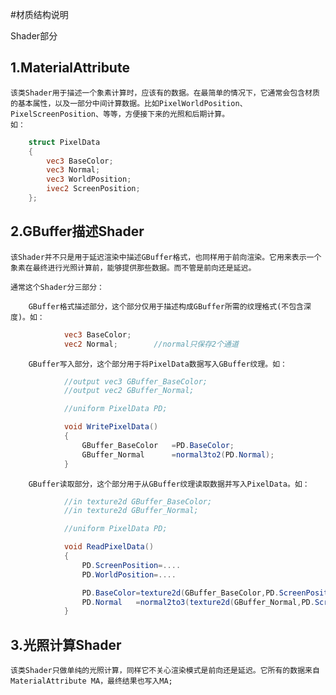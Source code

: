 #材质结构说明

Shader部分

## 1.MaterialAttribute
    该类Shader用于描述一个象素计算时，应该有的数据。在最简单的情况下，它通常会包含材质的基本属性，以及一部分中间计算数据。比如PixelWorldPosition、PixelScreenPosition、等等，方便接下来的光照和后期计算。
    如：
```glsl
    struct PixelData
    {
        vec3 BaseColor;
        vec3 Normal;
        vec3 WorldPosition;
        ivec2 ScreenPosition;
    };
```

## 2.GBuffer描述Shader
    该Shader并不只是用于延迟渲染中描述GBuffer格式，也同样用于前向渲染。它用来表示一个象素在最终进行光照计算前，能够提供那些数据。而不管是前向还是延迟。

    通常这个Shader分三部分：

        GBuffer格式描述部分，这个部分仅用于描述构成GBuffer所需的纹理格式(不包含深度)。如：

```glsl
            vec3 BaseColor;
            vec2 Normal;        //normal只保存2个通道
```

        GBuffer写入部分，这个部分用于将PixelData数据写入GBuffer纹理。如：

```glsl
            //output vec3 GBuffer_BaseColor;
            //output vec2 GBuffer_Normal;

            //uniform PixelData PD;

            void WritePixelData()
            {
                GBuffer_BaseColor   =PD.BaseColor;
                GBuffer_Normal      =normal3to2(PD.Normal);
            }
```

        GBuffer读取部分，这个部分用于从GBuffer纹理读取数据并写入PixelData。如：

```glsl
            //in texture2d GBuffer_BaseColor;
            //in texture2d GBuffer_Normal;

            //uniform PixelData PD;

            void ReadPixelData()
            {
                PD.ScreenPosition=....
                PD.WorldPosition=....

                PD.BaseColor=texture2d(GBuffer_BaseColor,PD.ScreenPosition).xyz;
                PD.Normal   =normal2to3(texture2d(GBuffer_Normal,PD.ScreenPosition).xy);
            }
```

## 3.光照计算Shader
    该类Shader只做单纯的光照计算，同样它不关心渲染模式是前向还是延迟。它所有的数据来自MaterialAttribute MA，最终结果也写入MA;




